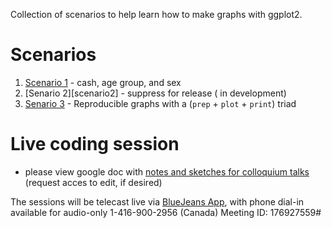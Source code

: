 Collection of scenarios to help learn how to make graphs with ggplot2. 


# Scenarios

1. [Scenario 1][scenario1] - cash, age group, and sex 
2. [Senario 2][scenario2] - suppress for release ( in development)
2. [Senario 3][scenario3] - Reproducible graphs with a (`prep` + `plot` + `print`) triad


[scenario1]:https://raw.githack.com/dss-ialh/graph-making-scenarios/master/analysis/scenario-1/scenario-1.html
[scenario3]:https://raw.githack.com/dss-ialh/graph-making-scenarios/master/analysis/scenario-3/scenario-3-ccdss.html

# Live coding session

- please view google doc with [notes and sketches for colloquium talks][notes_talks] (request acces to edit, if desired)

The sessions will be telecast live via [BlueJeans App][bluejeans], with phone dial-in available for audio-only 1-416-900-2956 (Canada)  Meeting ID: 176927559#




[notes_talks]:https://docs.google.com/document/d/1ARRecAQWkWZ80dedC5Qcv7_fHOAny_sE1fHipssauJU/edit?usp=sharing
[bluejeans]:https://bluejeans.com/176927559?src=textEmail

